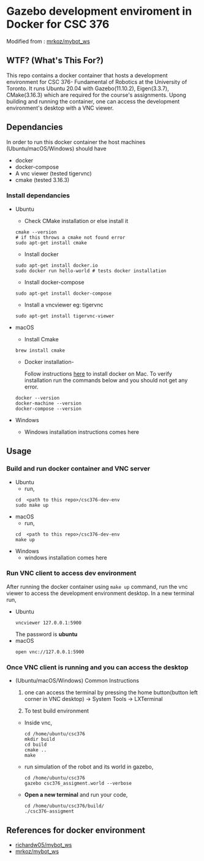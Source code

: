 # Gazebo development enviroment in Docker for CSC 376

Modified from : [mrkoz/mybot_ws](https://github.com/mrkoz/mybot_ws)

## WTF? (What's This For?)

This repo contains a docker container that hosts a development environment for CSC 376- Fundamental of Robotics at the University of Toronto. It runs Ubuntu 20.04 with Gazebo(11.10.2), Eigen(3.3.7), CMake(3.16.3)  which are required for the course's assignments. Upong building and running the container, one can access the development environment's desktop with a VNC viewer. 

## Dependancies 

In order to run this docker container the host machines (Ubuntu/macOS/Windows) should have 
* docker 
* docker-compose
* A vnc viewer (tested tigervnc)
* cmake (tested 3.16.3)




### Install dependancies

* Ubuntu 
    * Check CMake installation or else install it 
    ```
    cmake --version 
    # if this throws a cmake not found error 
    sudo apt-get install cmake 
    ```
    * Install docker 
    ```
    sudo apt-get install docker.io
    sudo docker run hello-world # tests docker installation
    ```
    * Install docker-compose
    ```
    sudo apt-get install docker-compose
    ```
    * Install a vncviewer eg: tigervnc 
    ```
    sudo apt-get install tigervnc-viewer
    ```

* macOS
    * Install Cmake 
    ```
    brew install cmake 
    ```
    * Docker installation-
    
        Follow instructions [here](https://runnable.com/docker/install-docker-on-macos) to install docker on Mac. To verify installation run the commands below and you should not get any error.  
    ```
    docker --version 
    docker-machine --version 
    docker-compose --version
    ```

* Windows 
    * Windows installation instructions comes here




## Usage

### Build and run docker container and VNC server 

* Ubuntu 
    * run, 
    ```
    cd  <path to this repo>/csc376-dev-env
    sudo make up
    ```
* macOS 
    * run, 
    ```
    cd  <path to this repo>/csc376-dev-env
    make up
    ```
* Windows 
    * windows installation comes here  

### Run VNC client to access dev environment 
After running the docker container using ```make up``` command, run the vnc viewer to access the development environment desktop. In a new terminal run, 

* Ubuntu 
    ```
    vncviewer 127.0.0.1:5900
    ```
    The password is **ubuntu** 
* macOS 
    ```
    open vnc://127.0.0.1:5900
    ```


### Once VNC client is running and you can access the desktop 

* (Ubuntu/macOS/Windows) Common Instructions
    1. one can access the terminal by pressing the home button(button left corner in VNC desktop) -> System Tools -> LXTerminal
    
    2. To test build environment 

    *   Inside vnc,  
        ```
        cd /home/ubuntu/csc376
        mkdir build 
        cd build 
        cmake ..
        make 
        ```
    * run simulation of the robot and its world in gazebo,
        ```
        cd /home/ubuntu/csc376
        gazebo csc376_assigment.world --verbose
        ```
    * **Open a new terminal** and run your code,
        ```
        cd /home/ubuntu/csc376/build/
        ./csc376-assigment
        ```
   



## References for docker environment

* [richardw05/mybot_ws](https://github.com/richardw05/mybot_ws)
* [mrkoz/mybot_ws](https://github.com/mrkoz/mybot_ws)
